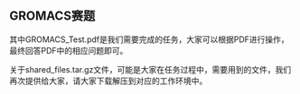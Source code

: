 ## GROMACS赛题

其中GROMACS_Test.pdf是我们需要完成的任务，大家可以根据PDF进行操作，最终回答PDF中的相应问题即可。

关于shared_files.tar.gz文件，可能是大家在任务过程中，需要用到的文件，我们再次提供给大家，请大家下载解压到对应的工作环境中。

